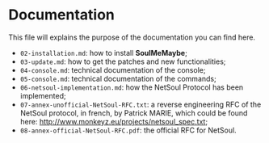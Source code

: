 # Documentation

This file will explains the purpose of the documentation you can find here.

* `02-installation.md`: how to install **SoulMeMaybe**;
* `03-update.md`: how to get the patches and new functionalities;
* `04-console.md`: technical documentation of the console;
* `05-console.md`: technical documentation of the commands;
* `06-netsoul-implementation.md`: how the NetSoul Protocol has been implemented;
* `07-annex-unofficial-NetSoul-RFC.txt`: a reverse engineering RFC of the
  NetSoul protocol, in french, by Patrick MARIE, which could be found here:
  http://www.monkeyz.eu/projects/netsoul_spec.txt;
* `08-annex-official-NetSoul-RFC.pdf`: the official RFC for NetSoul.
